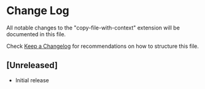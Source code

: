 # Change Log

All notable changes to the "copy-file-with-context" extension will be documented in this file.

Check [Keep a Changelog](http://keepachangelog.com/) for recommendations on how to structure this file.

## [Unreleased]

- Initial release